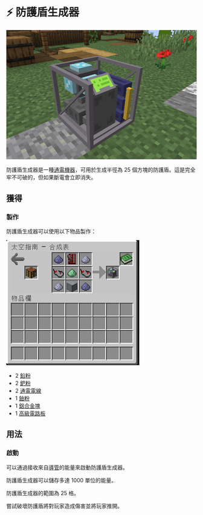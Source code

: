 # ⚡ 防護盾生成器

![](<../.gitbook/assets/image (244).png>)

防護盾生成器是一種[通電機器](../space/energy-systems.md)，可用於生成半徑為 25 個方塊的防護盾。這是完全牢不可破的，但如果斷電會立即消失。

## 獲得

### 製作

防護盾生成器可以使用以下物品製作：

![](<../.gitbook/assets/image (230).png>)

* 2 [鉛粉](Lead-Dust.md)
* 2 [鈀粉](Palladium-Dust.md)
* 2 [通電電線](Energized-Wire.md)
* 1 [鈾粉](uranium-dust.md)
* 1 [鋁合金塊](Aluminium-Alloy-Block.md)
* 1 [高級電路板](Advanced-Circuit-Board.md)

## 用法

### 啟動

可以通過接收來自[導管](Conduit.md)的能量來啟動防護盾生成器。

防護盾生成器可以儲存多達 1000 單位的能量。

防護盾生成器的範圍為 25 格。

嘗試破壞防護盾將對玩家造成傷害並將玩家推開。
